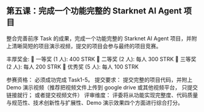 ## 第五课：完成一个功能完整的 Starknet AI Agent 项目

整合完善前序 Task 的成果，完成一个功能完整的 Starknet AI Agent 项目，并附上清晰简短的项目演示视频，提交的项目会参与最终的项目竞赛。

丰厚奖金:
🥇 一等奖 (1 人): 400 STRK
🥈 二等奖 (2 人): 每人 300 STRK
🥉 三等奖 (2 人): 每人 200 STRK
🏅 优秀奖 (5 人): 每人 100 STRK

参赛资格： 必须成功完成 Task1-5。
提交要求： 提交完整的项目代码，并附上 Demo 演示视频（推荐把视频文件上传到 google drive 或其他视频平台， 只提交链接就行； 或者提交视频文件）
评审维度： 评委将从功能实现完整度、代码质量与规范性、技术创新性与扩展性、Demo 演示效果四个方面进行综合打分。






